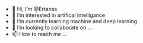 - 👋 Hi, I’m @Ertanss
- 👀 I’m interested in artifical intelligance
- 🌱 I’m currently learning machine and deep learning
- 💞️ I’m looking to collaborate on ...
- 📫 How to reach me ...

<!---
Ertanss/Ertanss is a ✨ special ✨ repository because its `README.md` (this file) appears on your GitHub profile.
You can click the Preview link to take a look at your changes.
--->
